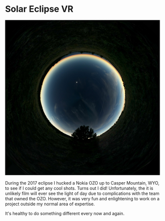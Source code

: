 # Solar Eclipse VR

![{"square-framed"}](/img/project/eclipse-tinyplanet.jpg)


During the 2017 eclipse I hucked a Nokia OZO up to Casper Mountain, WYO, to see if I could get any cool shots. Turns out I did! Unfortunately, the it is unlikely film will ever see the light of day due to complications with the team that owned the OZO. However, it was very fun and enlightening to work on a project outside my normal area of expertise.

It's healthy to do something different every now and again.


